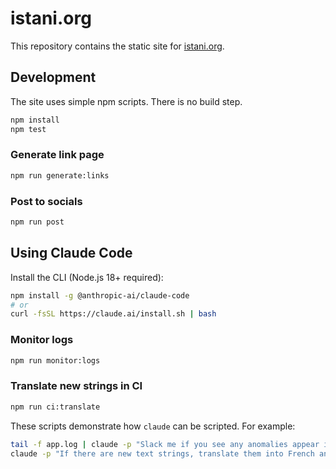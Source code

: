 # istani.org

This repository contains the static site for [istani.org](https://istani.org).

## Development

The site uses simple npm scripts. There is no build step.

```bash
npm install
npm test
```

### Generate link page

```bash
npm run generate:links
```

### Post to socials

```bash
npm run post
```

## Using Claude Code

Install the CLI (Node.js 18+ required):

```bash
npm install -g @anthropic-ai/claude-code
# or
curl -fsSL https://claude.ai/install.sh | bash
```

### Monitor logs

```bash
npm run monitor:logs
```

### Translate new strings in CI

```bash
npm run ci:translate
```

These scripts demonstrate how `claude` can be scripted. For example:

```bash
tail -f app.log | claude -p "Slack me if you see any anomalies appear in this log stream"
claude -p "If there are new text strings, translate them into French and raise a PR for @lang-fr-team to review"
```

